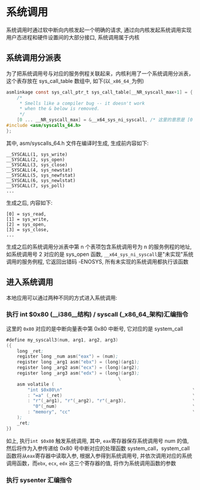 # 系统调用

系统调用时通过软中断向内核发起一个明确的请求, 通过向内核发起系统调用实现用户态进程和硬件设置间的大部分接口, 系统调用属于内核


## 系统调用分派表

为了把系统调用号与对应的服务例程关联起来，内核利用了一个系统调用分派表，这个表存放在 sys_call_table 数组中, 如下(以`_x86_64_`为例)

```c
asmlinkage const sys_call_ptr_t sys_call_table[__NR_syscall_max+1] = {
    /*
     * Smells like a compiler bug -- it doesn't work
     * when the & below is removed.
     */
    [0 ... __NR_syscall_max] = &__x64_sys_ni_syscall, /* 这里的意思是 [0 - __NR_syscall_max] 下标的数据全部初始化为 &__x64_sys_ni_syscall */
#include <asm/syscalls_64.h>
};
```

其中, asm/syscalls_64.h 文件在编译时生成, 生成前内容如下:

```text
__SYSCALL(1, sys_write)
__SYSCALL(2, sys_open)
__SYSCALL(3, sys_close)
__SYSCALL(4, sys_newstat)
__SYSCALL(5, sys_newfstat)
__SYSCALL(6, sys_newlstat)
__SYSCALL(7, sys_poll)
...
```

生成之后, 内容如下:
```
[0] = sys_read,
[1] = sys_write,
[2] = sys_open,
[3] = sys_close,
...
```

生成之后的系统调用分派表中第 n 个表项包含系统调用号为 n 的服务例程的地址, 如系统调用号 2 对应的是 sys_open 函数,  `__x64_sys_ni_syscall`是"未实现"系统调用的服务例程, 它返回出错码 -ENOSYS, 所有未实现的系统调用都执行该函数


## 进入系统调用

本地应用可以通过两种不同的方式进入系统调用:

### 执行 int $0x80 (__i386__结构) / syscall (_x86_64_架构)汇编指令

这里的 `0x80` 对应的是中断向量表中第 0x80 中断号, 它对应的是 system_call

```asm
#define my_syscall3(num, arg1, arg2, arg3)                                    \
({                                                                            \
    long _ret;                                                            \
    register long _num asm("eax") = (num);                                \
    register long _arg1 asm("ebx") = (long)(arg1);                        \
    register long _arg2 asm("ecx") = (long)(arg2);                        \
    register long _arg3 asm("edx") = (long)(arg3);                        \
                                          \
    asm volatile (                                                        \
        "int $0x80\n"                                                 \
        : "=a" (_ret)                                                 \
        : "r"(_arg1), "r"(_arg2), "r"(_arg3),                         \
          "0"(_num)                                                   \
        : "memory", "cc"                                              \
    );                                                                    \
    _ret;                                                                 \
})
```

如上, 执行`int $0x80` 触发系统调用, 其中, `eax`寄存器保存系统调用号 num 的值, 然后将作为入参传递给 0x80 号中断对应的处理函数 system_call，system_call 函数将从`eax`寄存器中读取入参, 根据入参得到系统调用号, 并依次调用对应的系统调用函数，而`ebx`, `ecx`, `edx` 这三个寄存器的值, 将作为系统调用函数的参数


### 执行 sysenter 汇编指令
